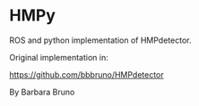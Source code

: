 # HMPy
ROS and python implementation of HMPdetector.

Original implementation in: 

https://github.com/bbbruno/HMPdetector

By Barbara Bruno
